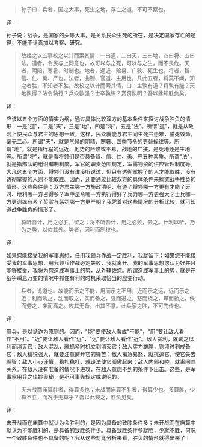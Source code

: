 > 孙子曰：兵者，国之大事，死生之地，存亡之道，不可不察也。

译：

孙子说：战争，是国家的头等大事，是关系民众生死的所在，是决定国家存亡的途径，不能不认真加以考察、研究。

> 故经之以五事校之以计而索其情：一曰道，二曰天，三曰地，四曰将、五曰法。道者，令民与上同意也，故可以与之死，可以与之生，而不畏危。天者，阴阳，寒暑、时制也。地者，远近、险易、广狭、死生也。将者，智、信、仁、勇、严也。法者，曲制、官道、主用也。凡此五者，将莫不闻，知之者胜，不知者不胜。故校之以计而索其情，曰：主孰有道？将孰有能？天地孰得？法令孰行？兵众孰强？士卒孰练？赏罚孰明？吾以此知胜负矣。

译：

应该以五个方面的情实为纲，通过具体比较双方的基本条件来探讨战争胜负的情形：一是"道"，二是"天"，三是"地"，四是"将"，五是"法"。所谓"道"，就是从政治上使民众与君主的思想一致，这样，民众就能与君主同生死共患难，誓死效命，毫无二心。所谓"天"，就是气候的阴晴、寒暑、四季节令的更替规律等。所谓"地"，就是指行程的远近、地势的险峻或平易，战地的广狭，是死地还是生地等。所谓"将"，就是看将领们是否具备智、信、仁、勇、严五种素质。所谓"法"，就是指部队的组织编制制度，军官的职责范围规定，军需物资的供应管理制度等。大凡这五个方面，将领们没有谁没听说过，但只有透彻掌握了的人才能取胜，没有透彻掌握的人则不能取胜。因而，还要通过比较双方的具体条件来探究战争胜负的情形。这些条件是：双方君主哪一方施政清明、有道？将领哪一方更有才能？天时、地利哪一方占得多？军中法令哪一方执行得好？兵力哪一方更强大？士兵哪一方更训练有素？奖赏与惩罚哪一方更严明？我凭着对这些情况的分析比较，就可知道战争胜负的情形了。

> 将听吾计，用之必胜，留之；将不听吾计，用之必败，去之。计利以听，乃为之势，以佐其外。势者，因利而制权也。

译：

如果您能接受我的军事思想，任用我领兵作战一定胜利，我就留下；如果您不能接受我的军事思想，用我领兵作战必定失败，我就离开。我的军事思想您认为好并且能够接受，我将为您造成军事上的势，从外辅佐您。所谓造成军事上的势，就是在战争瞬息万变的情况中抓住有利的时机采取恰当的应变行动。

> 兵者，诡道也。故能而示之不能，用而示之不用，近而示之远，远而示之近；利而诱之，乱而取之，实而备之，强而避之，怒而挠之，卑而骄之，佚而劳之，亲而离之。攻其无备，出其不意。此兵家之胜，不可先传也。

译：

用兵，是以诡诈为原则的。因而，"能"要使敌人看成"不能"，"用"要让敌人看作"不用"。"近"要让敌人看作"远"，"远"要让敌人看作"近"。敌人贪利，就诱之以利而消灭它；敌人混乱，就抓紧时机立刻消灭它；敌人实力雄厚，则须时刻戒备它；敌人精锐强大，就要注意避开它的锋芒；敌人褊急易怒，就挑逗它，使它失去理智；敌人小心谨慎，稳扎稳打，就设法使它骄傲起来；敌人内部和睦，就离间其关系。在敌人没有准备的情况下进攻，在敌人意想不到的条件下出击。这些，是军事家用兵之佳妙奥秘，是不可事先规定或说明的。

> 夫未战而庙算胜者，得算多也；未战而庙算不胜者，得算少也。多算胜，少算不胜，而况于无算乎？吾以此观之，胜负见矣。

译：

未开战而在庙算中就认为会胜利的，是因为具备的致胜条件多；未开战而在庙算中就认为不能胜利的，是具备的致胜条件少。具备致胜条件多就胜，少就不胜，何况一个致胜条件也不具备的呢？我从这些对比分析来看，胜负的情形就得出来了！
